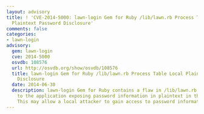```yaml
---
layout: advisory
title: ! 'CVE-2014-5000: lawn-login Gem for Ruby /lib/lawn.rb Process Table Local
  Plaintext Password Disclosure'
comments: false
categories:
- lawn-login
advisory:
  gem: lawn-login
  cve: 2014-5000
  osvdb: 108576
  url: http://osvdb.org/show/osvdb/108576
  title: lawn-login Gem for Ruby /lib/lawn.rb Process Table Local Plaintext Password
    Disclosure
  date: 2014-06-30
  description: lawn-login Gem for Ruby contains a flaw in /lib/lawn.rb that is due
    to the application exposing password information in plaintext in the process table.
    This may allow a local attacker to gain access to password information.
---
```

